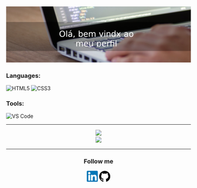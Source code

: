 ![Bem vindxs ao meu perfil!](https://github.com/ZenBrito/ZenBrito/blob/main/banner_github.png)

### Languages:

![HTML5](https://img.shields.io/static/v1?style=for-the-badge&logo=html5&message=HTML5&label=&color=E34F26&labelColor=000000)
![CSS3](https://img.shields.io/static/v1?style=for-the-badge&logo=css3&message=CSS3&label=&color=1572B6&labelColor=000000)

### Tools:
![VS Code](https://img.shields.io/static/v1?style=for-the-badge&logo=visual-studio-code&message=VS%20Code&label=&color=007ACC&labelColor=000000)

<hr>

<p align="center">    
    <img src = "https://github-readme-stats.vercel.app/api?username=zenbrito&show_icons=true&theme=dark&line_height=40"><br>
    <img src = "https://github-readme-stats.vercel.app/api/top-langs/?username=zenbrito&theme=dark">
    <hr/>    
    <h3 align="center">Follow me</h3>
     <p align="center">
       <a href="https://www.linkedin.com/in/zen-s-brito-22a108204/"><img height="30" width="30" title="LinkedIn" src="https://raw.githubusercontent.com/ZenBrito/ZenBrito/main/img/linkedin.svg"/></a>
       <a href="https://github.com/ZenBrito"><img  height="30" width="30"  title="GitHub" src="https://raw.githubusercontent.com/ZenBrito/ZenBrito/main/img/github.svg"/></a>
    </p>
</p>
